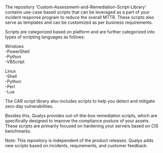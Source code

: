 The repository 'Custom-Assessment-and-Remediation-Script-Library' contains use-case based scripts that can be leveraged as a part of your incident response program to reduce the overall MTTR. These scripts also serve as templates and can be customized as per business requirements.   
  
Scripts are categorized based on platform and are further categorized into types of scripting languages as follows:    
  
Windows    
-PowerShell    
-Python    
-VBScript    
  
Linux    
-Shell    
-Python    
-Perl    
-Lua    
  
The CAR script library also includes scripts to help you detect and mitigate zero-day vulnerabilities.   
    
Besides this, Qualys provides out-of-the-box remediation scripts, which are specifically designed to improve the compliance posture of your assets. These scripts are primarily focused on hardening your servers based on CIS benchmarks.    
    
Note: This repository is independent of the product releases. Qualys adds new scripts based on incidents, requirements, and customer feedback.
